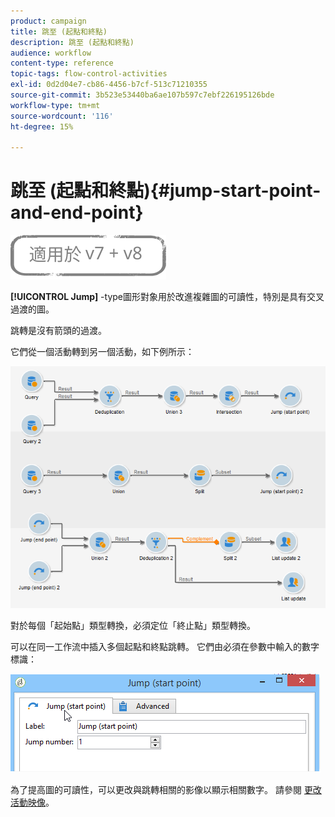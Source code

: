 ```yaml
---
product: campaign
title: 跳至 (起點和終點)
description: 跳至 (起點和終點)
audience: workflow
content-type: reference
topic-tags: flow-control-activities
exl-id: 0d2d04e7-cb86-4456-b7cf-513c71210355
source-git-commit: 3b523e53440ba6ae107b597c7ebf226195126bde
workflow-type: tm+mt
source-wordcount: '116'
ht-degree: 15%

---
```


# 跳至 (起點和終點){#jump-start-point-and-end-point}

![](../../assets/common.svg)

**[!UICONTROL Jump]** -type圖形對象用於改進複雜圖的可讀性，特別是具有交叉過渡的圖。

跳轉是沒有箭頭的過渡。

它們從一個活動轉到另一個活動，如下例所示：

![](assets/s_user_segmentation_jump_sample.png)

對於每個「起始點」類型轉換，必須定位「終止點」類型轉換。

可以在同一工作流中插入多個起點和終點跳轉。 它們由必須在參數中輸入的數字標識：

![](assets/s_user_segmentation_jump_in.png)

為了提高圖的可讀性，可以更改與跳轉相關的影像以顯示相關數字。 請參閱 [更改活動映像](managing-activity-images.md)。
